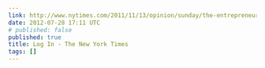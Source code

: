 ```yaml
---
link: http://www.nytimes.com/2011/11/13/opinion/sunday/the-entrepreneurial-generation.html?pagewanted=all
date: 2012-07-28 17:11 UTC
# published: false
published: true
title: Log In - The New York Times
tags: []
---
```



